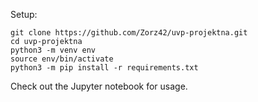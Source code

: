 Setup:

```
git clone https://github.com/Zorz42/uvp-projektna.git
cd uvp-projektna
python3 -m venv env
source env/bin/activate
python3 -m pip install -r requirements.txt
```

Check out the Jupyter notebook for usage.
